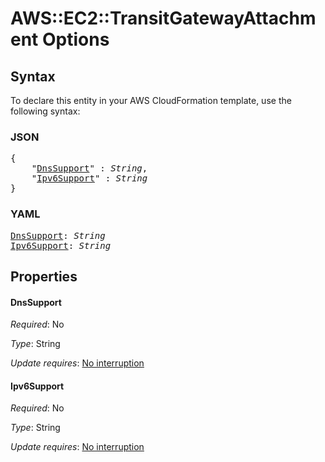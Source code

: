 # AWS::EC2::TransitGatewayAttachment Options

## Syntax

To declare this entity in your AWS CloudFormation template, use the following syntax:

### JSON

<pre>
{
    "<a href="#dnssupport" title="DnsSupport">DnsSupport</a>" : <i>String</i>,
    "<a href="#ipv6support" title="Ipv6Support">Ipv6Support</a>" : <i>String</i>
}
</pre>

### YAML

<pre>
<a href="#dnssupport" title="DnsSupport">DnsSupport</a>: <i>String</i>
<a href="#ipv6support" title="Ipv6Support">Ipv6Support</a>: <i>String</i>
</pre>

## Properties

#### DnsSupport

_Required_: No

_Type_: String

_Update requires_: [No interruption](https://docs.aws.amazon.com/AWSCloudFormation/latest/UserGuide/using-cfn-updating-stacks-update-behaviors.html#update-no-interrupt)

#### Ipv6Support

_Required_: No

_Type_: String

_Update requires_: [No interruption](https://docs.aws.amazon.com/AWSCloudFormation/latest/UserGuide/using-cfn-updating-stacks-update-behaviors.html#update-no-interrupt)

